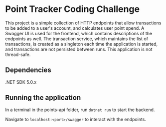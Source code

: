 # Point Tracker Coding Challenge

This project is a simple collection of HTTP endpoints that allow transactions to be added to a user's account, and calculates user point spend. A Swagger UI is used for the frontend, which contains descriptions of the endpoints as well. The transaction service, which maintains the list of transactions, is created as a singleton each time the application is started, and transactions are not persisted between runs. This application is not thread-safe.

## Dependencies

.NET SDK 5.0.x

## Running the application

In a terminal in the points-api folder, run `dotnet run` to start the backend.

Navigate to `localhost:<port>/swagger` to interact with the endpoints.